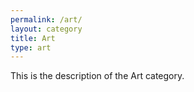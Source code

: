 ```yaml
---
permalink: /art/
layout: category
title: Art
type: art
---
```

This is the description of the Art category.
